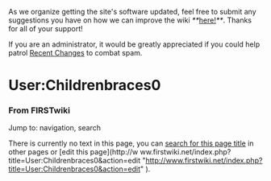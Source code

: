 As we organize getting the site's software updated, feel free to submit any
suggestions you have on how we can improve the wiki
_**_[here!](/index.php/User:Hallry/Suggestions "User:Hallry/Suggestions"
)_**_. Thanks for all of your support!

If you are an administrator, it would be greatly appreciated if you could help
patrol [Recent Changes](/index.php/Special:Recentchanges
"Special:Recentchanges" ) to combat spam.

# User:Childrenbraces0

### From FIRSTwiki

Jump to: navigation, search

There is currently no text in this page, you can [search for this page
title](/index.php/Special:Search/Childrenbraces0
"Special:Search/Childrenbraces0" ) in other pages or [edit this page](http://w
ww.firstwiki.net/index.php?title=User:Childrenbraces0&action=edit
"http://www.firstwiki.net/index.php?title=User:Childrenbraces0&action=edit" ).

